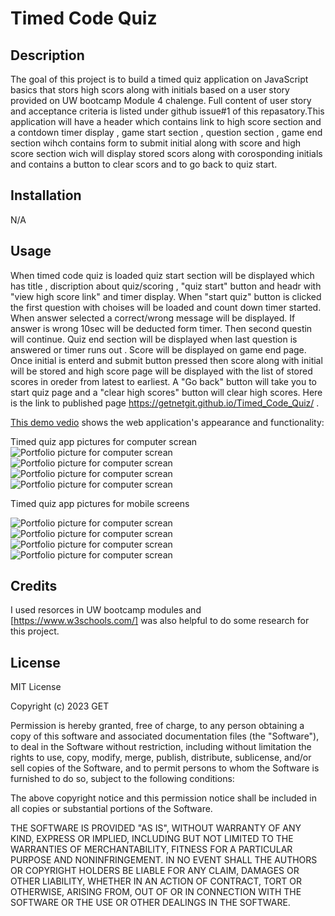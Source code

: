
# Timed Code Quiz

## Description

The goal of this project is to build a timed quiz  application on JavaScript basics that stors high scors along with initials based on a user story provided on UW bootcamp Module 4 chalenge. Full content of user story and acceptance criteria is listed under github issue#1 of this repasatory.This application will have a header which contains link to high score section and a contdown timer display , game start section , question section , game end section wihch contains form to submit initial along with score and high score section wich will display stored scors along with corosponding initials and contains a button to clear scors and to go back to quiz start.

## Installation

N/A

## Usage
When timed code quiz   is loaded  quiz start section will be displayed which has title , discription about quiz/scoring , "quiz start" button and headr with "view high score link" and timer display. When "start quiz" button is clicked the first question with choises will be loaded and count down timer started. When answer selected a correct/wrong message will be displayed. If answer is wrong 10sec will be deducted form timer. Then second questin will continue. Quiz end section will be displayed when last question is answered or timer runs out . Score will be displayed on game end page. Once initial is enterd and submit button pressed then score along with initial will be stored and high score page will be displayed with the list of stored scores in oreder from latest to earliest. A "Go back" button will take you to start quiz page and a "clear high scores" button will clear high scores. 
Here is the link to published page https://getnetgit.github.io/Timed_Code_Quiz/ .


[This demo vedio]([https://drive.google.com/file/d/1SdUQ_3BQvpcnd3TvpcKyq5WnLzQc7Xqy/view]) shows the web application's appearance and functionality:


Timed quiz app pictures  for computer screan
![Portfolio picture for computer screan](./asset/media/Timed-Code-Quiz_Start_PC.png)
![Portfolio picture for computer screan](./asset/media/Timed-Code-Quiz_QuestionsPC.png)
![Portfolio picture for computer screan](./asset/media/Timed-Code-Quiz_End_PC.png)
![Portfolio picture for computer screan](./asset/media/Timed-Code-Quiz_HighScors_Pc.png)

Timed quiz app pictures  for mobile screens

![Portfolio picture for computer screan](./asset/media/Timed-Code-Quiz_Start_Mobile.png)
![Portfolio picture for computer screan](./asset/media/Timed-Code-Quiz_Questions_Mobile.png)
![Portfolio picture for computer screan](./asset/media/Timed-Code-Quiz_End_Mobile.png)
![Portfolio picture for computer screan](./asset/media/Timed-Code-Quiz_HighScors_Mobile.png)

## Credits
I used resorces in UW bootcamp modules and [https://www.w3schools.com/] was also helpful to do some research for this project. 

## License

MIT License

Copyright (c) 2023 GET

Permission is hereby granted, free of charge, to any person obtaining a copy
of this software and associated documentation files (the "Software"), to deal
in the Software without restriction, including without limitation the rights
to use, copy, modify, merge, publish, distribute, sublicense, and/or sell
copies of the Software, and to permit persons to whom the Software is
furnished to do so, subject to the following conditions:

The above copyright notice and this permission notice shall be included in all
copies or substantial portions of the Software.

THE SOFTWARE IS PROVIDED "AS IS", WITHOUT WARRANTY OF ANY KIND, EXPRESS OR
IMPLIED, INCLUDING BUT NOT LIMITED TO THE WARRANTIES OF MERCHANTABILITY,
FITNESS FOR A PARTICULAR PURPOSE AND NONINFRINGEMENT. IN NO EVENT SHALL THE
AUTHORS OR COPYRIGHT HOLDERS BE LIABLE FOR ANY CLAIM, DAMAGES OR OTHER
LIABILITY, WHETHER IN AN ACTION OF CONTRACT, TORT OR OTHERWISE, ARISING FROM,
OUT OF OR IN CONNECTION WITH THE SOFTWARE OR THE USE OR OTHER DEALINGS IN THE
SOFTWARE.

